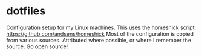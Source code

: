 dotfiles
========

Configuration setup for my Linux machines. This uses the homeshick script: https://github.com/andsens/homeshick
Most of the configuration is copied from various sources. Attributed where possible, or where I remember the source. 
Go open source!
